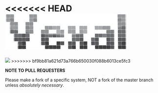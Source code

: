 <<<<<<< HEAD
<img src="https://github.com/rainandwind0/Vexal/raw/master/vexal.png" />
=======
<img src="Vexal/vexal.png" />
>>>>>>> bf9bb81a621d73a766b650030f088b6013ce5fc3

**NOTE TO PULL REQUESTERS** 

Please make a fork of a specific system, NOT a fork of the master branch unless *absolutely necessary*.
